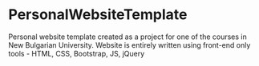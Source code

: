 # PersonalWebsiteTemplate
Personal website template created as a project for one of the courses in New Bulgarian University. Website is entirely written using front-end only tools - HTML, CSS, Bootstrap, JS, jQuery
